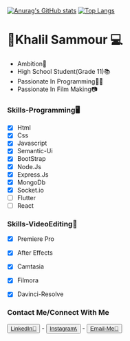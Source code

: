 [![Anurag's GitHub stats](https://github-readme-stats.vercel.app/api?username=sammourita)](https://github.com/anuraghazra/github-readme-stats)
[![Top Langs](https://github-readme-stats.vercel.app/api/top-langs/?username=sammourita&layout=compact)](https://github.com/anuraghazra/github-readme-stats)


<h1>🌌Khalil Sammour 💻</h1>
<ul>
               
<li>Ambition🚀</li>
<li>High School Student(Grade 11)📚 </li>
<li>Passionate In Programming👨‍💻</li>
<li>Passionate In Film Making📷</li>
</ul>

### Skills-Programming🖥️

- [x] Html
- [x] Css
- [x] Javascript
- [x] Semantic-Ui
- [x] BootStrap
- [x] Node.Js
- [x] Express.Js
- [x] MongoDb
- [x] Socket.io
- [ ] Flutter
- [ ] React
### Skills-VideoEditing🎥

- [x] Premiere Pro
- [x] After Effects
- [x] Camtasia
- [x] Filmora
- [x] Davinci-Resolve



### Contact Me/Connect With Me

<p>
<button><a href="https://www.linkedin.com/in/khalil-sammour-3186b0205/">LinkedIn🔗     </a></button> -
<button><a href="https://www.instagram.com/sammmourita/">Instagram📞          </a></button> -
<button><a href="mailto:khalil.almortada@hotmail.com">Email-Me📧</a></button>
</p> 
